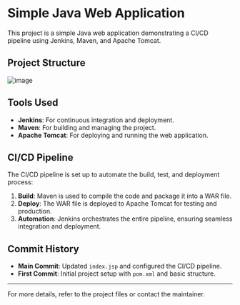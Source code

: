 # Simple Java Web Application

This project is a simple Java web application demonstrating a CI/CD pipeline using Jenkins, Maven, and Apache Tomcat.

## Project Structure
![image](https://github.com/user-attachments/assets/032b9dae-661d-41f6-a0af-deb4a0f177b1)
## Tools Used

- **Jenkins**: For continuous integration and deployment.
- **Maven**: For building and managing the project.
- **Apache Tomcat**: For deploying and running the web application.

## CI/CD Pipeline

The CI/CD pipeline is set up to automate the build, test, and deployment process:
1. **Build**: Maven is used to compile the code and package it into a WAR file.
2. **Deploy**: The WAR file is deployed to Apache Tomcat for testing and production.
3. **Automation**: Jenkins orchestrates the entire pipeline, ensuring seamless integration and deployment.

## Commit History

- **Main Commit**: Updated `index.jsp` and configured the CI/CD pipeline.
- **First Commit**: Initial project setup with `pom.xml` and basic structure.

---

For more details, refer to the project files or contact the maintainer.
